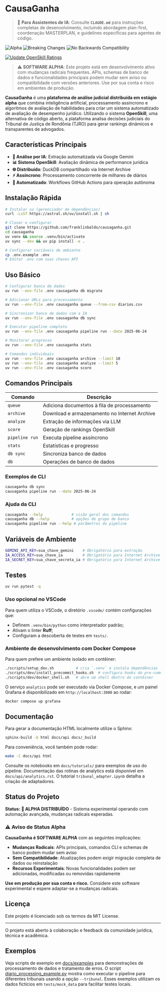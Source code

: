 # CausaGanha

> 🤖 **Para Assistentes de IA**: Consulte **`CLAUDE.md`** para instruções completas de desenvolvimento, incluindo abordagem plan-first, coordenação MASTERPLAN, e guidelines específicas para agentes de código.

![Alpha](https://img.shields.io/badge/status-alpha-orange?style=for-the-badge)
![Breaking Changes](https://img.shields.io/badge/breaking_changes-expected-red?style=for-the-badge)
![No Backwards Compatibility](https://img.shields.io/badge/backwards_compatibility-none-critical?style=for-the-badge)

[![Update OpenSkill Ratings](https://img.shields.io/github/actions/workflow/status/franklinbaldo/causa_ganha/03_update.yml?label=update-openskill)](https://github.com/franklinbaldo/causa_ganha/actions/workflows/03_update.yml)

> ⚠️ **SOFTWARE ALPHA**: Este projeto está em desenvolvimento ativo com mudanças radicais frequentes. APIs, schemas de banco de dados e funcionalidades principais podem mudar sem aviso ou compatibilidade com versões anteriores. Use por sua conta e risco em ambientes de produção.

**CausaGanha** é uma **plataforma de análise judicial distribuída em estágio alpha** que combina inteligência artificial, processamento assíncrono e algoritmos de avaliação de habilidades para criar um sistema automatizado de avaliação de desempenho jurídico. Utilizando o sistema **OpenSkill**, uma alternativa de código aberto, a plataforma analisa decisões judiciais do Tribunal de Justiça de Rondônia (TJRO) para gerar rankings dinâmicos e transparentes de advogados.

## Características Principais

- **🤖 Análise por IA**: Extração automatizada via Google Gemini
- **📊 Sistema OpenSkill**: Avaliação dinâmica de performance jurídica
- **🌐 Distribuído**: DuckDB compartilhado via Internet Archive
- **⚡ Assíncrono**: Processamento concorrente de milhares de diários
- **🔄 Automatizado**: Workflows GitHub Actions para operação autônoma

## Instalação Rápida

```bash
# Instalar uv (gerenciador de dependências)
curl -LsSf https://astral.sh/uv/install.sh | sh

# Clonar e configurar
git clone https://github.com/franklinbaldo/causaganha.git
cd causaganha
uv venv && source .venv/bin/activate
uv sync --dev && uv pip install -e .

# Configurar variáveis de ambiente
cp .env.example .env
# Editar .env com suas chaves API
```

## Uso Básico

```bash
# Configurar banco de dados
uv run --env-file .env causaganha db migrate

# Adicionar URLs para processamento
uv run --env-file .env causaganha queue --from-csv diarios.csv

# Sincronizar banco de dados com a IA
uv run --env-file .env causaganha db sync

# Executar pipeline completo
uv run --env-file .env causaganha pipeline run --date 2025-06-24

# Monitorar progresso
uv run --env-file .env causaganha stats

# Comandos individuais
uv run --env-file .env causaganha archive --limit 10
uv run --env-file .env causaganha analyze --limit 5
uv run --env-file .env causaganha score
```

## Comandos Principais

| Comando        | Descrição                                    |
| -------------- | -------------------------------------------- |
| `queue`        | Adiciona documentos à fila de processamento  |
| `archive`      | Download e armazenamento no Internet Archive |
| `analyze`      | Extração de informações via LLM              |
| `score`        | Geração de rankings OpenSkill                |
| `pipeline run` | Executa pipeline assíncrono                  |
| `stats`        | Estatísticas e progresso                     |
| `db sync`      | Sincroniza banco de dados                    |
| `db`           | Operações de banco de dados                  |

### Exemplos de CLI

```bash
causaganha db sync
causaganha pipeline run --date 2025-06-24
```

### Ajuda da CLI

```bash
causaganha --help             # visão geral dos comandos
causaganha db --help          # opções do grupo de banco
causaganha pipeline run --help # parâmetros do pipeline
```

## Variáveis de Ambiente

```bash
GEMINI_API_KEY=sua_chave_gemini    # Obrigatório para extração
IA_ACCESS_KEY=sua_chave_ia         # Obrigatório para Internet Archive
IA_SECRET_KEY=sua_chave_secreta_ia # Obrigatório para Internet Archive
```

## Testes

```bash
uv run pytest -q
```

### Uso opcional no VSCode

Para quem utiliza o VSCode, o diretório `.vscode/` contém configurações que:

- Definem `.venv/bin/python` como interpretador padrão;
- Ativam o linter **Ruff**;
- Configuram a descoberta de testes em `tests/`.

### Ambiente de desenvolvimento com Docker Compose

Para quem prefere um ambiente isolado em contêiner:

```bash
./scripts/setup_dev.sh          # cria `.venv` e instala dependências
./scripts/dev/install_precommit_hooks.sh  # configura hooks do pre-commit (Ruff)
./scripts/dev/docker_shell.sh   # abre um shell dentro do contêiner
```

O serviço `analytics` pode ser executado via Docker Compose, e um painel Grafana
é disponibilizado em `http://localhost:3000` ao rodar:

```bash
docker compose up grafana
```

## Documentação

Para gerar a documentação HTML localmente utilize o Sphinx:

```bash
sphinx-build -b html docs/api docs/_build
```

Para conveniência, você também pode rodar:

```bash
make -C docs/api html
```

Consulte os notebooks em `docs/tutorials/` para exemplos de uso do pipeline.
Documentação das rotinas de analytics está disponível em `docs/api/analytics.rst`.
O tutorial `tribunal_adapter.ipynb` detalha a criação de adaptadores.

## Status do Projeto

**Status: 🔶 ALPHA DISTRIBUÍDO** - Sistema experimental operando com automação avançada, mudanças radicais esperadas.

### ⚠️ Aviso de Status Alpha

**CausaGanha é SOFTWARE ALPHA** com as seguintes implicações:

- **Mudanças Radicais**: APIs principais, comandos CLI e schemas de banco podem mudar sem aviso
- **Sem Compatibilidade**: Atualizações podem exigir migração completa de dados ou reinstalação
- **Recursos Experimentais**: Novas funcionalidades podem ser adicionadas, modificadas ou removidas rapidamente

**Use em produção por sua conta e risco.** Considere este software experimental e espere adaptar-se a mudanças radicais.

## Licença

Este projeto é licenciado sob os termos da MIT License.

---

O projeto está aberto à colaboração e feedback da comunidade jurídica, técnica e acadêmica.

## Exemplos

Veja scripts de exemplo em [docs/examples](docs/examples) para demonstrações de processamento de dados e tratamento de erros.
O script [diario_processing_example.py](docs/examples/diario_processing_example.py) mostra como executar o pipeline para diferentes tribunais usando a opção `--tribunal`.
Esses exemplos utilizam os dados fictícios em `tests/mock_data` para facilitar testes locais.
